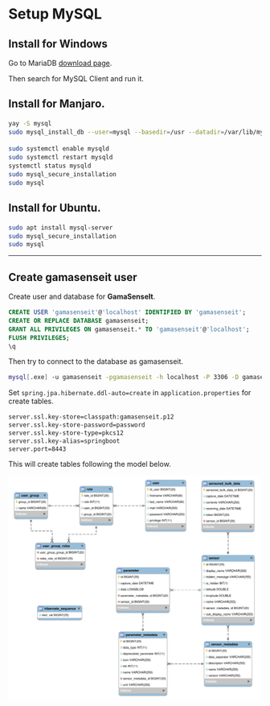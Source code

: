 # Setup MySQL

## Install for Windows

Go to MariaDB [download page](https://mariadb.org/download).

Then search for MySQL Client and run it.

## Install for Manjaro.
```sh
yay -S mysql
sudo mysql_install_db --user=mysql --basedir=/usr --datadir=/var/lib/mysql

sudo systemctl enable mysqld
sudo systemctl restart mysqld
systemctl status mysqld
sudo mysql_secure_installation
sudo mysql
```

## Install for Ubuntu.
```sh
sudo apt install mysql-server
sudo mysql_secure_installation
sudo mysql
```

***

## Create gamasenseit user

Create user and database for **GamaSenseIt**.
```sql
CREATE USER 'gamasenseit'@'localhost' IDENTIFIED BY 'gamasenseit';
CREATE OR REPLACE DATABASE gamasenseit;
GRANT ALL PRIVILEGES ON gamasenseit.* TO 'gamasenseit'@'localhost';
FLUSH PRIVILEGES;
\q
```

Then try to connect to the database as gamasenseit.
```sh
mysql[.exe] -u gamasenseit -pgamasenseit -h localhost -P 3306 -D gamasenseit [--skip-ssl]
```

Set `spring.jpa.hibernate.ddl-auto=create` in `application.properties` for create tables.
```
server.ssl.key-store=classpath:gamasenseit.p12
server.ssl.key-store-password=password
server.ssl.key-store-type=pkcs12
server.ssl.key-alias=springboot
server.port=8443
```
This will create tables following the model below.

![Model representing the schema](https://github.com/CoFab-in-Bondy/gamaSenseIt/blob/master/docs/images/model.svg?raw=true)
